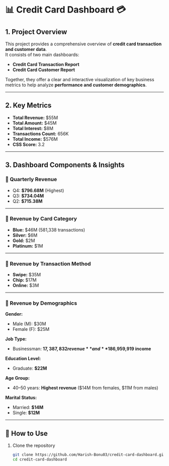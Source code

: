 # 📊 Credit Card Dashboard 💳

## 1. Project Overview  
This project provides a comprehensive overview of **credit card transaction and customer data**.  
It consists of two main dashboards:  

- **Credit Card Transaction Report**  
- **Credit Card Customer Report**  

Together, they offer a clear and interactive visualization of key business metrics to help analyze **performance and customer demographics**.

---

## 2. Key Metrics  

- **Total Revenue:** $55M  
- **Total Amount:** $45M  
- **Total Interest:** $8M  
- **Transactions Count:** 656K  
- **Total Income:** $576M  
- **CSS Score:** 3.2  

---

## 3. Dashboard Components & Insights  

### 🔹 Quarterly Revenue  
- Q4: **$796.68M** (Highest)  
- Q3: **$734.04M**  
- Q2: **$715.38M**  

---

### 🔹 Revenue by Card Category  
- **Blue:** $46M (581,338 transactions)  
- **Silver:** $6M  
- **Gold:** $2M  
- **Platinum:** $1M  

---

### 🔹 Revenue by Transaction Method  
- **Swipe:** $35M  
- **Chip:** $17M  
- **Online:** $3M  

---

### 🔹 Revenue by Demographics  

**Gender:**  
- Male (M): $30M  
- Female (F): $25M  

**Job Type:**  
- Businessman: **$17,387,832 revenue** and **$186,959,919 income**  

**Education Level:**  
- Graduate: **$22M**  

**Age Group:**  
- 40–50 years: **Highest revenue** ($14M from females, $11M from males)  

**Marital Status:**  
- Married: **$14M**  
- Single: **$12M**  


---

## 🚀 How to Use  
1. Clone the repository  
   ```bash
   git clone https://github.com/Harish-Bonu03/credit-card-dashboard.git
   cd credit-card-dashboard
